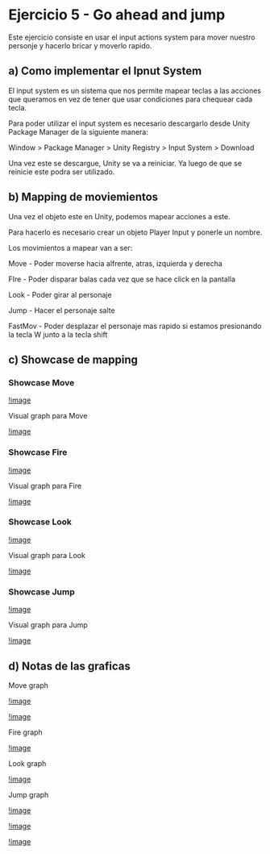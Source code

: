 # Ejercicio 5 - Go ahead and jump

Este ejercicio consiste en usar el input actions system para mover nuestro personje y hacerlo bricar y moverlo rapido.

## a) Como implementar el Ipnut System 

El input system es un sistema que nos permite mapear teclas a las acciones que queramos en vez de tener que usar condiciones para chequear cada tecla. 

Para poder utilizar el input system es necesario descargarlo desde Unity Package Manager de la siguiente manera: 


Window > Package Manager > Unity Registry > Input System > Download


Una vez este se descargue, Unity se va a reiniciar. Ya luego de que se reinicie este podra ser utilizado. 

## b) Mapping de moviemientos

Una vez el objeto este en Unity, podemos mapear acciones a este. 

Para hacerlo es necesario crear un objeto Player Input y ponerle un nombre.

Los movimientos a mapear van a ser:

Move - Poder moverse hacia alfrente, atras, izquierda y derecha

FIre - Poder disparar balas cada vez que se hace click en la pantalla

Look - Poder girar al personaje 

Jump - Hacer el personaje salte

FastMov - Poder desplazar el personaje mas rapido si estamos presionando la tecla W junto a la tecla shift

## c) Showcase de mapping 

### Showcase Move 

[!image](./img/walk_run.gif)

Visual graph para Move

[!image](./img/move_graph.gif)


### Showcase Fire

[!image](./img/shoot.gif)

Visual graph para Fire

[!image](./img/fire_graph.gif)


### Showcase Look

[!image](./img/cursor.gif)

Visual graph para Look

[!image](./img/look_graph.gif)

### Showcase Jump

[!image](./img/doubleJump.gif)

Visual graph para Jump

[!image](./img/jump_graph.gif)


## d) Notas de las graficas

Move graph

[!image](./img/move1.png)

[!image](.img/move2.png)

Fire graph

[!image](./img/fire.png)

Look graph

[!image](./img/look.png)

Jump graph

[!image](./img/bribcar1.png)

[!image](./img/bribcar2.png)

[!image](./img/bribcar3.png)
